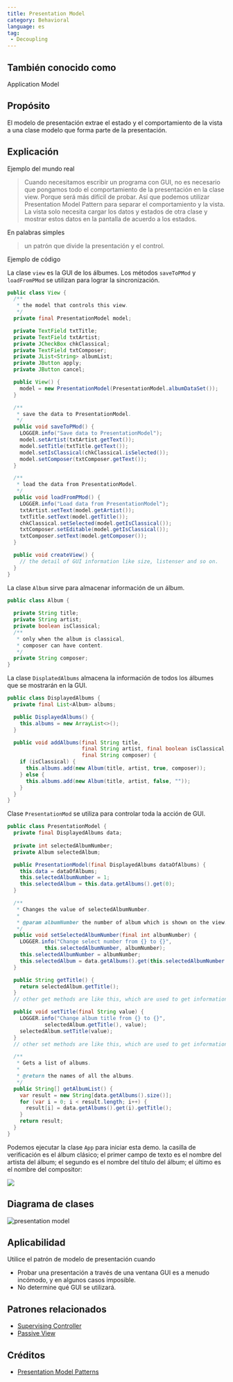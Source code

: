 ```yaml
---
title: Presentation Model
category: Behavioral
language: es
tag:
 - Decoupling
---
```


## También conocido como

Application Model

## Propósito

El modelo de presentación extrae el estado y el comportamiento de la vista a una clase modelo que forma parte de la
presentación.

## Explicación

Ejemplo del mundo real

> Cuando necesitamos escribir un programa con GUI, no es necesario que pongamos todo el comportamiento de la
> presentación en la clase view. Porque será más difícil de probar. Así que podemos utilizar Presentation Model Pattern
> para separar el comportamiento y la vista. La vista solo necesita cargar los datos y estados de otra clase y mostrar
> estos datos en la pantalla de acuerdo a los estados.

En palabras simples

> un patrón que divide la presentación y el control.

Ejemplo de código

La clase `view` es la GUI de los álbumes. Los métodos `saveToPMod` y `loadFromPMod` se utilizan para lograr la
sincronización.

```java
public class View {
  /**
   * the model that controls this view.
   */
  private final PresentationModel model;

  private TextField txtTitle;
  private TextField txtArtist;
  private JCheckBox chkClassical;
  private TextField txtComposer;
  private JList<String> albumList;
  private JButton apply;
  private JButton cancel;

  public View() {
    model = new PresentationModel(PresentationModel.albumDataSet());
  }

  /**
   * save the data to PresentationModel.
   */
  public void saveToPMod() {
    LOGGER.info("Save data to PresentationModel");
    model.setArtist(txtArtist.getText());
    model.setTitle(txtTitle.getText());
    model.setIsClassical(chkClassical.isSelected());
    model.setComposer(txtComposer.getText());
  }

  /**
   * load the data from PresentationModel.
   */
  public void loadFromPMod() {
    LOGGER.info("Load data from PresentationModel");
    txtArtist.setText(model.getArtist());
    txtTitle.setText(model.getTitle());
    chkClassical.setSelected(model.getIsClassical());
    txtComposer.setEditable(model.getIsClassical());
    txtComposer.setText(model.getComposer());
  }

  public void createView() {
    // the detail of GUI information like size, listenser and so on.
  }
}
```

La clase `Album` sirve para almacenar información de un álbum.

```java
public class Album {
    
  private String title;
  private String artist;
  private boolean isClassical;
  /**
   * only when the album is classical,
   * composer can have content.
   */
  private String composer;
}

```

La clase `DisplatedAlbums` almacena la información de todos los álbumes que se mostrarán en la GUI.

```java
public class DisplayedAlbums {
  private final List<Album> albums;

  public DisplayedAlbums() {
    this.albums = new ArrayList<>();
  }

  public void addAlbums(final String title,
                        final String artist, final boolean isClassical,
                        final String composer) {
    if (isClassical) {
      this.albums.add(new Album(title, artist, true, composer));
    } else {
      this.albums.add(new Album(title, artist, false, ""));
    }
  }
}
```

Clase `PresentationMod` se utiliza para controlar toda la acción de GUI.

```java
public class PresentationModel {
  private final DisplayedAlbums data;
  
  private int selectedAlbumNumber;
  private Album selectedAlbum;

  public PresentationModel(final DisplayedAlbums dataOfAlbums) {
    this.data = dataOfAlbums;
    this.selectedAlbumNumber = 1;
    this.selectedAlbum = this.data.getAlbums().get(0);
  }

  /**
   * Changes the value of selectedAlbumNumber.
   *
   * @param albumNumber the number of album which is shown on the view.
   */
  public void setSelectedAlbumNumber(final int albumNumber) {
    LOGGER.info("Change select number from {} to {}",
            this.selectedAlbumNumber, albumNumber);
    this.selectedAlbumNumber = albumNumber;
    this.selectedAlbum = data.getAlbums().get(this.selectedAlbumNumber - 1);
  }

  public String getTitle() {
    return selectedAlbum.getTitle();
  }
  // other get methods are like this, which are used to get information of selected album.

  public void setTitle(final String value) {
    LOGGER.info("Change album title from {} to {}",
            selectedAlbum.getTitle(), value);
    selectedAlbum.setTitle(value);
  }
  // other set methods are like this, which are used to get information of selected album.

  /**
   * Gets a list of albums.
   *
   * @return the names of all the albums.
   */
  public String[] getAlbumList() {
    var result = new String[data.getAlbums().size()];
    for (var i = 0; i < result.length; i++) {
      result[i] = data.getAlbums().get(i).getTitle();
    }
    return result;
  }
}
```

Podemos ejecutar la clase `App` para iniciar esta demo. la casilla de verificación es el álbum clásico; el primer campo
de texto es el nombre del artista del álbum; el segundo es el nombre del título del álbum; el último es el nombre del
compositor:

![](./etc/result.png)

## Diagrama de clases

![](./etc/presentation-model.urm.png "presentation model")

## Aplicabilidad

Utilice el patrón de modelo de presentación cuando

* Probar una presentación a través de una ventana GUI es a menudo incómodo, y en algunos casos imposible.
* No determine qué GUI se utilizará.

## Patrones relacionados

- [Supervising Controller](https://martinfowler.com/eaaDev/SupervisingPresenter.html)
- [Passive View](https://martinfowler.com/eaaDev/PassiveScreen.html)

## Créditos

* [Presentation Model Patterns](https://martinfowler.com/eaaDev/PresentationModel.html)

